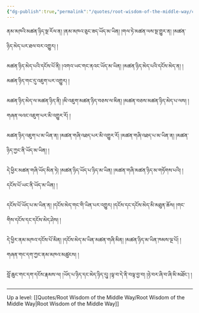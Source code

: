 ```yaml
---
{"dg-publish":true,"permalink":"/quotes/root-wisdom-of-the-middle-way/chapter-5-investigation-of-the-constituents/"}
---
```


ནམ་མཁའི་མཚན་ཉིད་སྔ་རོལ་ན། །ནམ་མཁའ་ཅུང་ཟད་ཡོད་མ་ཡིན། །གལ་ཏེ་མཚན་ལས་སྔ་གྱུར་ན། །མཚན་ཉིད་མེད་པར་ཐལ་བར་འགྱུར། །

མཚན་ཉིད་མེད་པའི་དངོས་པོ་ནི། །འགའ་ཡང་གང་ནའང་ཡོད་མ་ཡིན། །མཚན་ཉིད་མེད་པའི་དངོས་མེད་ན། །མཚན་ཉིད་གང་དུ་འཇུག་པར་འགྱུར། །

མཚན་ཉིད་མེད་ལ་མཚན་ཉིད་ནི། །མི་འཇུག་མཚན་ཉིད་བཅས་ལ་མིན། །མཚན་བཅས་མཚན་ཉིད་མེད་པ་ལས། །གཞན་ལའང་འཇུག་པར་མི་འགྱུར་རོ། །

མཚན་ཉིད་འཇུག་པ་མ་ཡིན་ན། །མཚན་གཞི་འཐད་པར་མི་འགྱུར་རོ། །མཚན་གཞི་འཐད་པ་མ་ཡིན་ན། །མཚན་ཉིད་ཀྱང་ནི་ཡོད་མ་ཡིན། །

དེ་ཕྱིར་མཚན་གཞི་ཡོད་མིན་ཏེ། །མཚན་ཉིད་ཡོད་པ་ཉིད་མ་ཡིན། །མཚན་གཞི་མཚན་ཉིད་མ་གཏོགས་པའི། །དངོས་པོ་ཡང་ནི་ཡོད་མ་ཡིན། །

དངོས་པོ་ཡོད་པ་མ་ཡིན་ན། །དངོས་མེད་གང་གི་ཡིན་པར་འགྱུར། །དངོས་དང་དངོས་མེད་མི་མཐུན་ཆོས། །གང་གིས་དངོས་དང་དངོས་མེད་ཤེས། །

དེ་ཕྱིར་ནམ་མཁའ་དངོས་པོ་མིན། །དངོས་མེད་མ་ཡིན་མཚན་གཞི་མིན། །མཚན་ཉིད་མ་ཡིན་ཁམས་ལྔ་པོ། །གཞན་གང་དག་ཀྱང་ནམ་མཁའ་མཚུངས། །

བློ་ཆུང་གང་དག་དངོས་རྣམས་ལ། །ཡོད་པ་ཉིད་དང་མེད་ཉིད་དུ། །ལྟ་བ་དེ་ནི་བལྟ་བྱ་བ། །ཉེ་བར་ཞི་བ་ཞི་མི་མཐོང༌། །




---
Up a level: [[Quotes/Root Wisdom of the Middle Way/Root Wisdom of the Middle Way\|Root Wisdom of the Middle Way]]